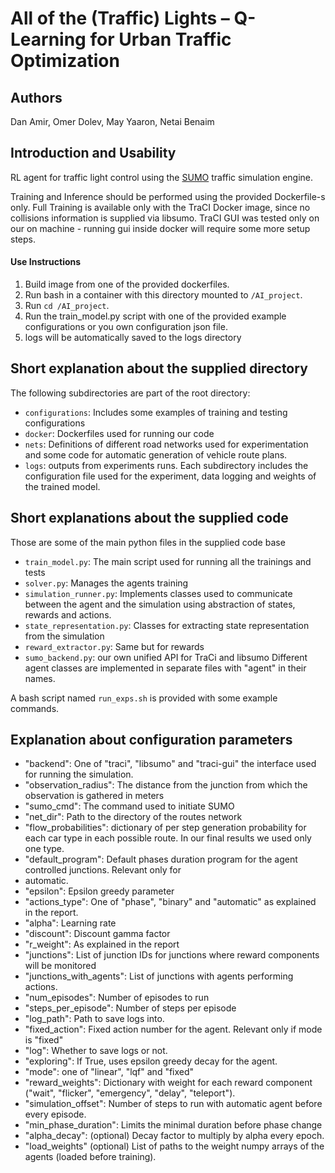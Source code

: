 # All of the (Traffic) Lights – Q-Learning for Urban Traffic Optimization

## Authors

Dan Amir,
Omer Dolev,
May Yaaron,
Netai Benaim


## Introduction and Usability
RL agent for traffic light control using the [SUMO](http://sumo.dlr.de/index.html) traffic simulation engine.

Training and Inference should be performed using the provided Dockerfile-s only.
Full Training is available only with the TraCI Docker image, since no collisions information is supplied via
libsumo. TraCI GUI was tested only on our on machine - running gui inside docker will require some more setup
steps.

#### Use Instructions
 1. Build image from one of the provided dockerfiles.
 2. Run bash in a container with this directory mounted to `/AI_project`.
 3. Run `cd /AI_project`.
 4. Run the train_model.py script with one of the provided example configurations or you own configuration
 json file.
 3. logs will be automatically saved to the logs directory


## Short explanation about the supplied directory
The following subdirectories are part of the root directory:
- `configurations`: Includes some examples of training and testing configurations
- `docker`: Dockerfiles used for running our code
- `nets`: Definitions of different road networks used for experimentation and some code for automatic
generation of vehicle route plans.
- `logs`: outputs from experiments runs. Each subdirectory includes the configuration file used for the
experiment, data logging and weights of the trained model.

## Short explanations about the supplied code
Those are some of the main python files in the supplied code base
- `train_model.py`: The main script used for running all the trainings and tests
- `solver.py`: Manages the agents training
- `simulation_runner.py`: Implements classes used to communicate between the agent and the simulation using
abstraction of states, rewards and actions.
- `state_representation.py`: Classes for extracting state representation from the simulation
- `reward_extractor.py`: Same but for rewards
- `sumo_backend.py`: our own unified API for TraCi and libsumo
Different agent classes are implemented in separate files with "agent" in their names.

A bash script named `run_exps.sh` is provided with some example commands.

## Explanation about configuration parameters

- "backend": One of "traci", "libsumo" and "traci-gui" the interface used for running the simulation.
- "observation_radius": The distance from the junction from which the observation is gathered in meters
- "sumo_cmd": The command used to initiate SUMO
- "net_dir": Path to the directory of the routes network
- "flow_probabilities": dictionary of per step generation probability for each car type in each possible route. In our final results we used only one type.
- "default_program": Default phases duration program for the agent controlled junctions. Relevant only for
- automatic.
- "epsilon": Epsilon greedy parameter
- "actions_type": One of "phase", "binary" and "automatic" as explained in the report.
- "alpha": Learning rate
- "discount": Discount gamma factor
- "r_weight": As explained in the report
- "junctions": List of junction IDs for junctions where reward components will be monitored
- "junctions_with_agents": List of junctions with agents performing actions.
- "num_episodes":  Number of episodes to run
- "steps_per_episode": Number of steps per episode
- "log_path": Path to save logs into.
- "fixed_action": Fixed action number for the agent. Relevant only if mode is "fixed"
- "log": Whether to save logs or not.
- "exploring": If True, uses epsilon greedy decay for the agent.
- "mode": one of "linear", "lqf" and "fixed"
- "reward_weights": Dictionary with weight for each reward component ("wait", "flicker", "emergency", "delay",
 "teleport").
- "simulation_offset": Number of steps to run with automatic agent before every episode.
- "min_phase_duration": Limits the minimal duration before phase change
- "alpha_decay": (optional) Decay factor to multiply by alpha every epoch.
- "load_weights" (optional) List of paths to the weight numpy arrays of the agents (loaded before training).

